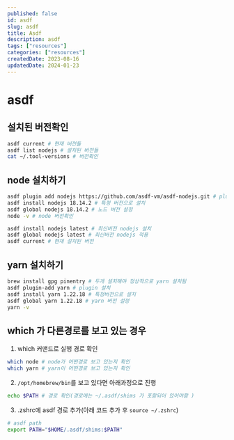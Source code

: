 ```yaml
---
published: false
id: asdf
slug: asdf
title: Asdf
description: asdf
tags: ["resources"]
categories: ["resources"]
createdDate: 2023-08-16
updatedDate: 2024-01-23
---
```


# asdf

## 설치된 버전확인
```bash
asdf current # 현재 버전들
asdf list nodejs # 설치된 버전들
cat ~/.tool-versions # 버전확인
```

## node 설치하기
```bash
asdf plugin add nodejs https://github.com/asdf-vm/asdf-nodejs.git # plugin 설치
asdf install nodejs 18.14.2 # 특정 버전으로 설치
asdf global nodejs 18.14.2 # 노드 버전 설정
node -v # node 버전확인

asdf install nodejs latest # 최신버전 nodejs 설치
asdf global nodejs latest # 최신버전 nodejs 적용
asdf current # 현재 설치된 버전
```

## yarn 설치하기
```bash
brew install gpg pinentry # 두개 설치해야 정상적으로 yarn 설치됨
asdf plugin-add yarn # plugin 설치
asdf install yarn 1.22.18 # 특정버전으로 설치
asdf global yarn 1.22.18 # yarn 버전 설정
yarn -v
```

## which <something>가 다른경로를 보고 있는 경우
1. which 커맨드로 실행 경로 확인
```bash
which node # node가 어떤경로 보고 있는지 확인
which yarn # yarn이 어떤경로 보고 있는지 확인 
```

2. `/opt/homebrew/bin`를 보고 있다면 아래과정으로 진행
```bash
echo $PATH # 경로 확인(경로에는 ~/.asdf/shims 가 포함되어 있어야함 )
```

3. .zshrc에 asdf 경로 추가(아래 코드 추가 후 `source ~/.zshrc`)
```bash
# asdf path
export PATH="$HOME/.asdf/shims:$PATH"
```
